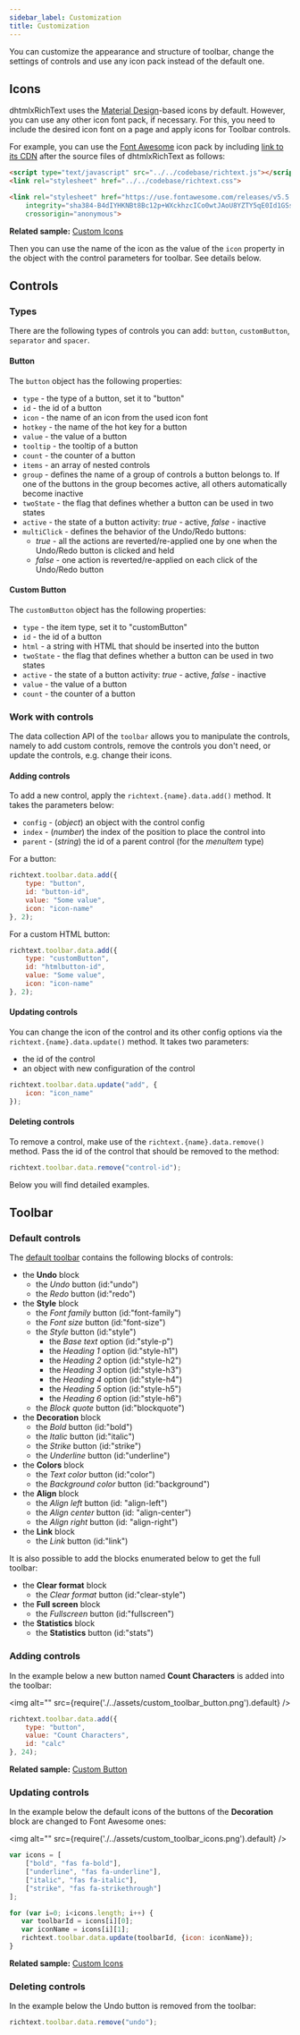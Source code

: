 ```yaml
---
sidebar_label: Customization
title: Customization
---
```


You can customize the appearance and structure of toolbar, change the settings of controls and use any icon pack instead of the default one.

Icons
----------

dhtmlxRichText uses the [Material Design](https://materialdesignicons.com/)-based icons by default. However, you can use any other icon font pack, if necessary. For this, you need to include the desired icon font on 
a page and apply icons for Toolbar controls.

For example, you can use the [Font Awesome](https://fontawesome.com/) icon pack by including [link to its CDN](https://fontawesome.com/how-to-use/on-the-web/setup/getting-started?using=web-fonts-with-css) 
after the source files of dhtmlxRichText as follows:

~~~html
<script type="text/javascript" src="../../codebase/richtext.js"></script>
<link rel="stylesheet" href="../../codebase/richtext.css">

<link rel="stylesheet" href="https://use.fontawesome.com/releases/v5.5.0/css/all.css" 
	integrity="sha384-B4dIYHKNBt8Bc12p+WXckhzcICo0wtJAoU8YZTY5qE0Id1GSseTk6S+L3BlXeVIU" 
    crossorigin="anonymous">
~~~

**Related sample:** [Custom Icons](https://snippet.dhtmlx.com/oxu04enu)

Then you can use the name of the icon as the value of the `icon` property in the object with the control parameters for toolbar. See details below.

Controls
-------------

### Types

There are the following types of controls you can add: `button`, `customButton`, `separator` and `spacer`.

#### Button

The `button` object has the following properties:

- `type` - the type of a button, set it to "button"
- `id` - the id of a button
- `icon` - the name of an icon from the used icon font
- `hotkey` - the name of the hot key for a button
- `value` - the value of a button
- `tooltip` - the tooltip of a button
- `count` - the counter of a button
- `items` - an array of nested controls
- `group` - defines the name of a group of controls a button belongs to. If one of the buttons in the group becomes active, all others automatically become inactive
- `twoState` -  the flag that defines whether a button can be used in two states
- `active` - the state of a button activity: *true* - active, *false* - inactive
- `multiClick` - defines the behavior of the Undo/Redo buttons: 
	- *true* - all the actions are reverted/re-applied one by one when the Undo/Redo button is clicked and held
    - *false* - one action is reverted/re-applied on each click of the Undo/Redo button

#### Custom Button

The `customButton` object has the following properties:

- `type` - the item type, set it to "customButton"
- `id` - the id of a button
- `html` - a string with HTML that should be inserted into the button
- `twoState` -  the flag that defines whether a button can be used in two states
- `active` - the state of a button activity: *true* - active, *false* - inactive
- `value` - the value of a button
- `count` - the counter of a button

### Work with controls

The data collection API of the `toolbar` allows you to manipulate the controls, namely to add custom controls, remove the controls you don't need, or update the controls, e.g. change their icons.

#### Adding controls

To add a new control, apply the `richtext.{name}.data.add()` method. It takes the parameters below:

- `config` - (*object*) an object with the control config
- `index` - (*number*) the index of the position to place the control into
- `parent` - (*string*) the id of a parent control (for the *menuItem* type)

For a button:

~~~js
richtext.toolbar.data.add({
	type: "button", 
    id: "button-id",
    value: "Some value",
    icon: "icon-name"
}, 2);
~~~

For a custom HTML button:

~~~js
richtext.toolbar.data.add({
	type: "customButton", 
    id: "htmlbutton-id",
    value: "Some value",
    icon: "icon-name"
}, 2);
~~~

#### Updating controls

You can change the icon of the control and its other config options via the   
`richtext.{name}.data.update()` method. It takes two parameters:

- the id of the control
- an object with new configuration of the control

~~~js
richtext.toolbar.data.update("add", { 
    icon: "icon_name" 
});
~~~

#### Deleting controls

To remove a control, make use of the `richtext.{name}.data.remove()` method. Pass the id of the control that should be removed to the method:

~~~js
richtext.toolbar.data.remove("control-id");
~~~

Below you will find detailed examples.

Toolbar 
---------

### Default controls

The [default toolbar](overview.md#toolbar-structure) contains the following blocks of controls:

- the **Undo** block 
	- the *Undo* button (id:"undo")
    - the *Redo* button (id:"redo")    
- the **Style** block
	- the *Font family* button (id:"font-family")
    - the *Font size* button (id:"font-size")
    - the *Style* button (id:"style")
    	- the *Base text* option (id:"style-p")
        - the *Heading 1* option (id:"style-h1")
        - the *Heading 2* option (id:"style-h2")
        - the *Heading 3* option (id:"style-h3")
        - the *Heading 4* option (id:"style-h4")
        - the *Heading 5* option (id:"style-h5")
        - the *Heading 6* option (id:"style-h6")     
	- the *Block quote* button (id:"blockquote")
- the **Decoration** block 
	- the *Bold* button (id:"bold")
    - the *Italic* button (id:"italic")
    - the *Strike* button (id:"strike")
    - the *Underline* button (id:"underline")
- the **Colors** block
	- the *Text color* button (id:"color") 
    - the *Background color* button (id:"background")
- the **Align** block
	- the *Align left* button (id: "align-left")
    - the *Align center* button (id: "align-center")
    - the *Align right* button (id: "align-right")
- the **Link** block
	- the *Link* button (id:"link")

    
It is also possible to add the blocks enumerated below to get the full toolbar:

- the **Clear format** block
	- the *Clear format* button (id:"clear-style")
- the **Full screen** block
	- the *Fullscreen* button (id:"fullscreen")
- the **Statistics** block
	- the **Statistics** button (id:"stats")
        
    
### Adding controls

In the example below a new button named **Count Characters** is added into the toolbar:

<!-- ![Custom Toolbar Button](custom_toolbar_button.png) -->
<img alt="" src={require('./../assets/custom_toolbar_button.png').default} />

~~~js
richtext.toolbar.data.add({
	type: "button",
    value: "Count Characters",
    id: "calc"
}, 24);
~~~

**Related sample:** [Custom Button](https://snippet.dhtmlx.com/xlpa1tj7)


### Updating controls


In the example below the default icons of the buttons of the **Decoration** block are changed to Font Awesome ones:

<!-- ![Custom Toolbar Icons](custom_toolbar_icons.png) -->
<img alt="" src={require('./../assets/custom_toolbar_icons.png').default} />


~~~js
var icons = [
	["bold", "fas fa-bold"],
    ["underline", "fas fa-underline"],
    ["italic", "fas fa-italic"],
    ["strike", "fas fa-strikethrough"]
];

for (var i=0; i<icons.length; i++) {
   var toolbarId = icons[i][0];
   var iconName = icons[i][1];
   richtext.toolbar.data.update(toolbarId, {icon: iconName});
}
~~~

**Related sample:** [Custom Icons](https://snippet.dhtmlx.com/oxu04enu)

### Deleting controls

In the example below the Undo button is removed from the toolbar:

~~~js
richtext.toolbar.data.remove("undo");
~~~

